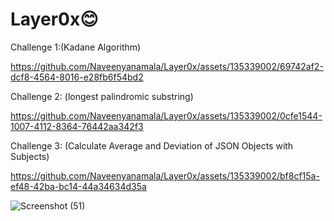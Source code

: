 # Layer0x😊


Challenge 1:(Kadane Algorithm)


https://github.com/Naveenyanamala/Layer0x/assets/135339002/69742af2-dcf8-4564-8016-e28fb6f54bd2


Challenge 2: (longest palindromic substring)


https://github.com/Naveenyanamala/Layer0x/assets/135339002/0cfe1544-1007-4112-8364-76442aa342f3



Challenge 3: (Calculate Average and Deviation of JSON Objects with Subjects)


https://github.com/Naveenyanamala/Layer0x/assets/135339002/bf8cf15a-ef48-42ba-bc14-44a34634d35a


![Screenshot (51)](https://github.com/Naveenyanamala/Layer0x/assets/135339002/820fe75c-506a-4ff5-8f97-2d55d4ecf196)
